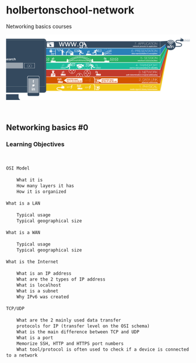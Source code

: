 # holbertonschool-network
Networking basics courses
$~$
<p align="center">
<img src="https://github.com/Bomays/holbertonschool-network/blob/f134e4b87b7263d0838a3007b218c3cc1eb652de/basics_0/images/OSI.jpg" alt="OSI" width="auto"/>
</p>

$~$

## Networking basics #0


### Learning Objectives

$~$

```
OSI Model

    What it is
    How many layers it has
    How it is organized

What is a LAN

    Typical usage
    Typical geographical size

What is a WAN

    Typical usage
    Typical geographical size

What is the Internet

    What is an IP address
    What are the 2 types of IP address
    What is localhost
    What is a subnet
    Why IPv6 was created

TCP/UDP

    What are the 2 mainly used data transfer
    protocols for IP (transfer level on the OSI schema)
    What is the main difference between TCP and UDP
    What is a port
    Memorize SSH, HTTP and HTTPS port numbers
    What tool/protocol is often used to check if a device is connected to a network

```
